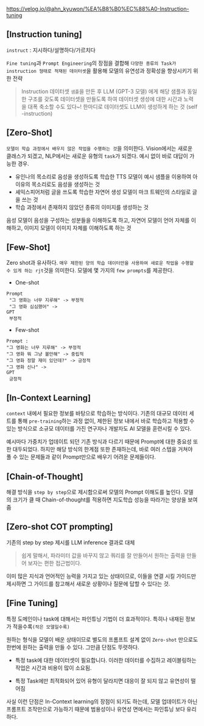 https://velog.io/@ahn_kyuwon/%EA%B8%B0%EC%88%A0-Instruction-tuning

## [Instruction tuning]

`instruct` : 지시하다/설명하다/가르치다

`Fine tuning`과 `Prompt Engineering`의 장점을 결합해 `다양한 종류의 Task가 instruction 형태로 적재된 데이터셋`을 활용해 모델의 유연성과 정확성을 향상시키기 위한 전략

>Instruction 데이터셋 `샘플`을 만든 후 LLM (GPT-3 모델) 에게 해당 샘플과 동일한 구조를 갖도록 데이터셋을 만들도록 하여 데이터셋 생성에 대한 시간과 노력을 대폭 축소할 수도 있다~! 한마디로 데이터셋도 LLM이 생성하게 하는 것 (self -instruction)

## [Zero-Shot]

`모델이 학습 과정에서 배우지 않은 작업을 수행하는 것`을 의미한다. Vision에서는 새로운 클래스가 되겠고, NLP에서는 새로운 유형의 `task`가 되겠다. 예시 없이 바로 대답이 가능한 경우.

+ 유인나의 목소리로 음성을 생성하도록 학습한 TTS 모델이 예시 샘플을 이용하여 아이유의 목소리로도 음성을 생성하는 것
+ 셰익스피어처럼 글을 쓰도록 학습한 자연어 생성 모델이 마크 트웨인의 스타일로 글을 쓰는 것
+ 학습 과정에서 존재하지 않았던 종류의 이미지를 생성하는 것

음성 모델이 음성을 구성하는 성분들을 이해하도록 하고, 자연어 모델이 언어 자체를 이해하고, 이미지 모델이 이미지 자체를 이해하도록 하는 것


## [Few-Shot]

Zero shot과 유사하다. `매우 제한된 양의 학습 데이터만을 사용하여 새로운 작업을 수행할 수 있게 하는 rjt`것을 의미한다. 모델에 몇 가지의 `few prompts`를 제공한다.

+ One-shot
```
Prompt 
 "그 영화는 너무 지루해" -> 부정적 
 "그 영화 심심했어" -> 
GPT
 부정적
``` 

+ Few-shot
```
Prompt : 
"그 영화는 너무 지루해" -> 부정적 
"그 영화 뭐 그냥 볼만해" -> 중립적
"그 영화 정말 재미 있던데?" -> 긍정적
"그 영화 신나" ->
GPT 
 긍정적
 ```

## [In-Context Learning]

`context` 내에서 필요한 정보를 바탕으로 학습하는 방식이다. 기존의 대규모 데이터 세트를 통해 `pre-training`하는 과정 없이, 제한된 정보 내에서 바로 학습하고 적용할 수 있는 방식으로 소규모 데이터를 가진 연구자나 개발자도 AI 모델을 훈련시킬 수 있다.

예시마다 가중치가 업데이트 되던 기존 방식과 다르기 때문에 Prompt에 대한 중요성 또한 대두되었다. 하지만 해당 방식의 한계점 또한 존재하는데, 바로 여러 스텝을 거쳐야 풀 수 있는 문제들과 같이 Prompt만으로 배우기 어려운 문제들이다.

## [Chain-of-Thought]

해결 방식을 `step by step`으로 제시함으로써 모델의 Prompt 이해도를 높인다.
모델의 크기가 클 때 Chain-of-thought를 적용하면 지도학습 성능을 따라가는 양상을 보여줌


## [Zero-shot COT prompting]

기존의 step by step 제시를 LLM inference 결과로 대체

>쉽게 말해서, 파라미터 값을 바꾸지 않고 쿼리를 잘 만들어서 원하는 출력을 만들어 보자는 편한 접근법이다.

이미 많은 지식과 언어적인 능력을 가지고 있는 상태이므로, 이들을 연결 시킬 가이드만 제시하면 그 가이드를 참고해서 새로운 상황이나 질문에 답할 수 있다는 것.

## [Fine Tuning]

특정 도메인이나 task에 대해서는 파인튜닝 기법이 더 효과적이다. 특히나 내재된 정보가 적을수록`(작은 모델일수록)`

원하는 형식을 모델이 배운 상태이므로 별도의 프롬프트 설계 없이 `Zero-shot` 만으로도 한번에 원하는 출력을 만들 수 있다. 그만큼 단점도 뚜렷하다.

- 특정 task에 대한 데이터셋이 필요합니다. 이러한 데이터를 수집하고 레이블링하는 작업은 시간과 비용이 많이 소요됨.

- 특정 Task에만 최적화되어 있어 유형이 달라지면 대응이 잘 되지 않고 유연성이 떨어짐

사실 이런 단점은 In-Context learning의 장점이 되기도 하는데, 모델 업데이트가 아닌 프롬프트 조작만으로 가능하기 때문에 범용성이나 유연성 면에서는 파인튜닝 보다 유리하다.

